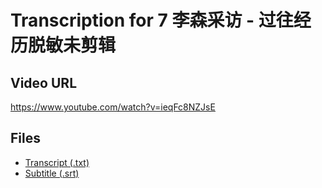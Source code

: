 # Transcription for 7 李森采访 - 过往经历脱敏未剪辑
## Video URL
https://www.youtube.com/watch?v=ieqFc8NZJsE
 
## Files
- [Transcript (.txt)](./transcript.txt)
- [Subtitle (.srt)](./transcript.srt)
